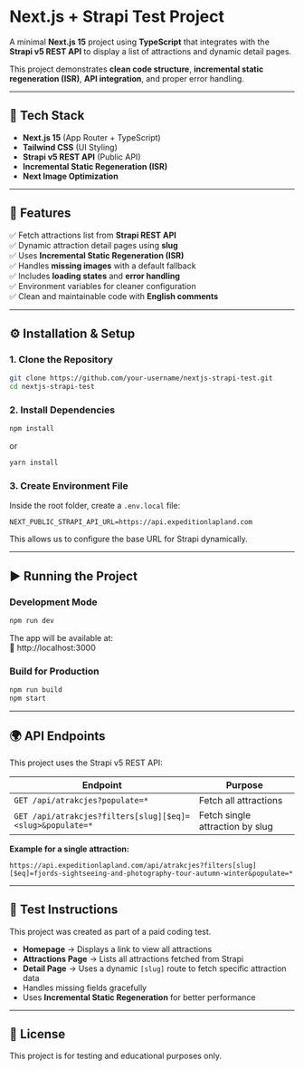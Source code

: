 # **Next.js + Strapi Test Project**

A minimal **Next.js 15** project using **TypeScript** that integrates with the **Strapi v5 REST API** to display a list of attractions and dynamic detail pages.

This project demonstrates **clean code structure**, **incremental static regeneration (ISR)**, **API integration**, and proper error handling.

---

## **🚀 Tech Stack**

- **Next.js 15** (App Router + TypeScript)
- **Tailwind CSS** (UI Styling)
- **Strapi v5 REST API** (Public API)
- **Incremental Static Regeneration (ISR)**
- **Next Image Optimization**

---

## **📌 Features**

✅ Fetch attractions list from **Strapi REST API**  
✅ Dynamic attraction detail pages using **slug**  
✅ Uses **Incremental Static Regeneration (ISR)**  
✅ Handles **missing images** with a default fallback  
✅ Includes **loading states** and **error handling**  
✅ Environment variables for cleaner configuration  
✅ Clean and maintainable code with **English comments**

---

## **⚙️ Installation & Setup**

### **1. Clone the Repository**

```bash
git clone https://github.com/your-username/nextjs-strapi-test.git
cd nextjs-strapi-test
```

### **2. Install Dependencies**

```bash
npm install
```

or

```bash
yarn install
```

### **3. Create Environment File**

Inside the root folder, create a `.env.local` file:

```env
NEXT_PUBLIC_STRAPI_API_URL=https://api.expeditionlapland.com
```

This allows us to configure the base URL for Strapi dynamically.

---

## **▶️ Running the Project**

### **Development Mode**

```bash
npm run dev
```

The app will be available at:  
🔗 http://localhost:3000

### **Build for Production**

```bash
npm run build
npm start
```

---

## **🌍 API Endpoints**

This project uses the Strapi v5 REST API:

| Endpoint                                                  | Purpose                         |
| --------------------------------------------------------- | ------------------------------- |
| `GET /api/atrakcjes?populate=*`                           | Fetch all attractions           |
| `GET /api/atrakcjes?filters[slug][$eq]=<slug>&populate=*` | Fetch single attraction by slug |

**Example for a single attraction:**

```
https://api.expeditionlapland.com/api/atrakcjes?filters[slug][$eq]=fjords-sightseeing-and-photography-tour-autumn-winter&populate=*
```

---

## **🧪 Test Instructions**

This project was created as part of a paid coding test.

- **Homepage** → Displays a link to view all attractions
- **Attractions Page** → Lists all attractions fetched from Strapi
- **Detail Page** → Uses a dynamic `[slug]` route to fetch specific attraction data
- Handles missing fields gracefully
- Uses **Incremental Static Regeneration** for better performance

---

## **📝 License**

This project is for testing and educational purposes only.
